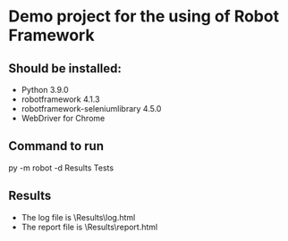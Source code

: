 # Demo project for the using of Robot Framework

## Should be installed:
- Python 3.9.0
- robotframework 4.1.3
- robotframework-seleniumlibrary 4.5.0
- WebDriver for Chrome

## Command to run
py -m robot -d Results Tests

## Results
- The log file is \Results\log.html
- The report file is \Results\report.html